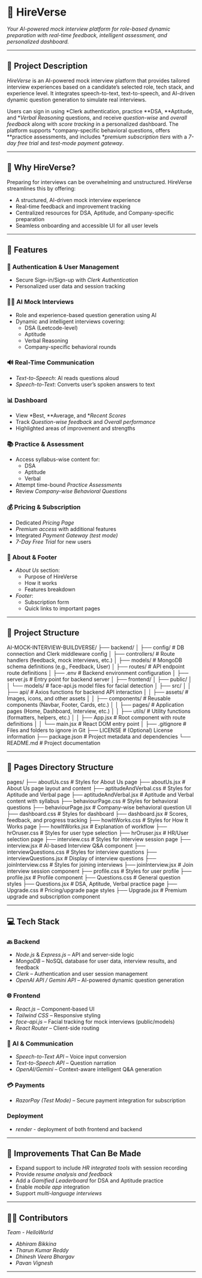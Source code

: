 # 🧠 HireVerse

*Your AI-powered mock interview platform for role-based dynamic preparation with real-time feedback, intelligent assessment, and personalized dashboard.*

---

## 📌 Project Description

*HireVerse* is an AI-powered mock interview platform that provides tailored interview experiences based on a candidate’s selected role, tech stack, and experience level. It integrates speech-to-text, text-to-speech, and AI-driven dynamic question generation to simulate real interviews.

Users can sign in using *Clerk authentication, practice **DSA, **Aptitude, and **Verbal Reasoning* questions, and receive *question-wise* and *overall feedback* along with *score tracking* in a personalized dashboard. The platform supports *company-specific behavioral questions, offers **practice assessments, and includes **premium subscription tiers* with a *7-day free trial* and *test-mode payment gateway*.

---

## 🧠 Why HireVerse?

Preparing for interviews can be overwhelming and unstructured. HireVerse streamlines this by offering:

- A structured, AI-driven mock interview experience  
- Real-time feedback and improvement tracking  
- Centralized resources for DSA, Aptitude, and Company-specific preparation  
- Seamless onboarding and accessible UI for all user levels  

---

## 🚀 Features

### 🔐 Authentication & User Management
- Secure Sign-in/Sign-up with *Clerk Authentication*
- Personalized user data and session tracking

### 🧑‍💻 AI Mock Interviews
- Role and experience-based question generation using AI
- Dynamic and intelligent interviews covering:
  - DSA (Leetcode-level)
  - Aptitude
  - Verbal Reasoning
  - Company-specific behavioral rounds

### 🔊 Real-Time Communication
- *Text-to-Speech*: AI reads questions aloud
- *Speech-to-Text*: Converts user’s spoken answers to text

### 📊 Dashboard
- View *Best, **Average, and **Recent Scores*
- Track *Question-wise feedback* and *Overall performance*
- Highlighted areas of improvement and strengths

### 📚 Practice & Assessment
- Access syllabus-wise content for:
  - DSA
  - Aptitude
  - Verbal
- Attempt time-bound *Practice Assessments*
- Review *Company-wise Behavioral Questions*

### 💰 Pricing & Subscription
- Dedicated *Pricing Page*
- *Premium access* with additional features
- Integrated *Payment Gateway (test mode)*
- *7-Day Free Trial* for new users

### 🧾 About & Footer
- *About Us* section:
  - Purpose of HireVerse
  - How it works
  - Features breakdown
- *Footer*:
  - Subscription form
  - Quick links to important pages

---

## 📁 Project Structure





AI-MOCK-INTERVIEW-BUILDVERSE/
├── backend/
│ ├── config/ # DB connection and Clerk middleware config
│ ├── controllers/ # Route handlers (feedback, mock interviews, etc.)
│ ├── models/ # MongoDB schema definitions (e.g., Feedback, User)
│ ├── routes/ # API endpoint route definitions
│ ├── .env # Backend environment configuration
│ ├── server.js # Entry point for backend server
│
├── frontend/
│ ├── public/
│ │ └── models/ # face-api.js model files for facial detection
│ ├── src/
│ │ ├── api/ # Axios functions for backend API interaction
│ │ ├── assets/ # Images, icons, and other assets
│ │ ├── components/ # Reusable components (Navbar, Footer, Cards, etc.)
│ │ ├── pages/ # Application pages (Home, Dashboard, Interview, etc.)
│ │ ├── utils/ # Utility functions (formatters, helpers, etc.)
│ │ ├── App.jsx # Root component with route definitions
│ │ └── main.jsx # React DOM entry point
│
├── .gitignore # Files and folders to ignore in Git
├── LICENSE # (Optional) License information
├── package.json # Project metadata and dependencies
└── README.md # Project documentation




---

## 📁 Pages Directory Structure




pages/
├── aboutUs.css # Styles for About Us page
├── aboutUs.jsx # About Us page layout and content
├── aptitudeAndVerbal.css # Styles for Aptitude and Verbal page
├── aptitudeAndVerbal.jsx # Aptitude and Verbal content with syllabus
├── behaviourPage.css # Styles for behavioral questions
├── behaviourPage.jsx # Company-wise behavioral question UI
├── dashboard.css # Styles for dashboard
├── dashboard.jsx # Scores, feedback, and progress tracking
├── howItWorks.css # Styles for How It Works page
├── howItWorks.jsx # Explanation of workflow
├── hrOruser.css # Styles for user type selection
├── hrOruser.jsx # HR/User selection page
├── interview.css # Styles for interview session page
├── interview.jsx # AI-based Interview Q&A component
├── interviewQuestions.css # Styles for interview questions
├── interviewQuestions.jsx # Display of interview questions
├── joinInterview.css # Styles for joining interviews
├── joinInterview.jsx # Join interview session component
├── profile.css # Styles for user profile
├── profile.jsx # Profile component
├── Questions.css # General question styles
├── Questions.jsx # DSA, Aptitude, Verbal practice page
├── Upgrade.css # Pricing/upgrade page styles
├── Upgrade.jsx # Premium upgrade and subscription component



---



## 💻 Tech Stack

### 🔙 Backend
- *Node.js* & *Express.js* – API and server-side logic
- *MongoDB* – NoSQL database for user data, interview results, and feedback
- *Clerk* – Authentication and user session management
- *OpenAI API / Gemini API* – AI-powered dynamic question generation
  
### 🌐 Frontend
- *React.js* – Component-based UI
- *Tailwind CSS* – Responsive styling
- *face-api.js* – Facial tracking for mock interviews (public/models)
- *React Router* – Client-side routing

### 🧠 AI & Communication
- *Speech-to-Text API* – Voice input conversion
- *Text-to-Speech API* – Question narration
- *OpenAI/Gemini* – Context-aware intelligent Q&A generation

### 💳 Payments
- *RazorPay (Test Mode)* – Secure payment integration for subscription

### Deployment 
- *render* - deployment of both frontend and backend 

---

## 🔧 Improvements That Can Be Made

- Expand support to include *HR integrated tools* with session recording  
- Provide *resume analysis and feedback*  
- Add a *Gamified Leaderboard* for DSA and Aptitude practice  
- Enable *mobile app* integration  
- Support *multi-language interviews*  

---

## 👨‍💻 Contributors

*Team - HelloWorld*

- *Abhiram Bikkina*
- *Tharun Kumar Reddy*
- *Dhinesh Veera Bhargav*
- *Pavan Vignesh*

---
